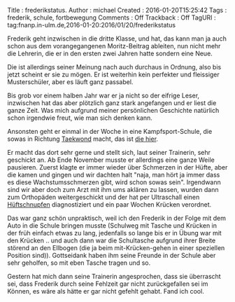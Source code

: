 Title     : frederikstatus.
Author    : michael
Created   : 2016-01-20T15:25:42
Tags      : frederik, schule, fortbewegung
Comments  : Off
Trackback : Off
TagURI    : tag:fnanp.in-ulm.de,2016-01-20:2016/01/20/frederikstatus

Frederik geht inzwischen in die dritte Klasse, und hat, das kann man ja
auch schon aus dem vorangegangenen Moritz-Beitrag ableiten, nun nicht mehr
die Lehrerin, die er in den ersten zwei Jahren hatte sondern eine Neue.

Die ist allerdings seiner Meinung nach auch durchaus in Ordnung, also bis
jetzt scheint er sie zu mögen. Er ist weiterhin kein perfekter und
fleissiger Musterschüler, aber es läuft ganz passabel.

Bis grob vor einem halben Jahr war er ja nicht so der eifrige Leser,
inzwischen hat das aber plötzlich ganz stark angefangen und er liest die
ganze Zeit. Was mich aufgrund meiner persönlichen Geschichte natürlich
schon irgendwie freut, wie man sich denken kann.

Ansonsten geht er einmal in der Woche in eine Kampfsport-Schule, die sowas
in Richtung [Taekwond][tae] macht, das ist [die hier][chon].

Er macht das dort sehr gerne und stellt sich, laut seiner Trainerin, sehr
geschickt an. Ab Ende November musste er allerdings eine ganze Weile
pausieren. Zuerst klagte er immer wieder über Schmerzen in der Hüfte, aber
die kamen und gingen und wir dachten halt "naja, man hört ja immer dass es
diese Wachstumsschmerzen gibt, wird schon sowas sein". Irgendwann sind wir
aber doch zum Arzt mit ihm ums aklären zu lassen, wurden dann zum
Orthopäden weitergeschickt und der hat per Ultraschall einen
[Hüftschnupfen][hüft] diagnostiziert und ein paar Wochen Krücken
verordnet.

Das war ganz schön unpraktisch, weil ich den Frederik in der Folge mit dem
Auto in die Schule bringen musste (Schulweg mit Tasche und Krücken in der
früh einfach etwas zu lang, jedenfalls so lange bis er in Übung war mit
den Krücken .. und auch dann war die Schultasche aufgrund ihrer Breite
störend an den Ellbogen (die ja beim mit-Krücken-gehen in einer speziellen
Position sind)). Gottseidank haben ihm seine Freunde in der Schule aber
sehr geholfen, so mit eben Tasche tragen und so.

Gestern hat mich dann seine Trainerin angesprochen, dass sie überrascht
sei, dass Frederik durch seine Fehlzeit gar nicht zurückgefallen sei im
Können, es wäre als hätte er gar nicht gefehlt gehabt. Fand ich cool.


[tae]: https://de.wikipedia.org/wiki/Taekwondo
[chon]: http://www.chon-ji-ulm.de
[hüft]: https://de.wikipedia.org/wiki/Coxitis_fugax
